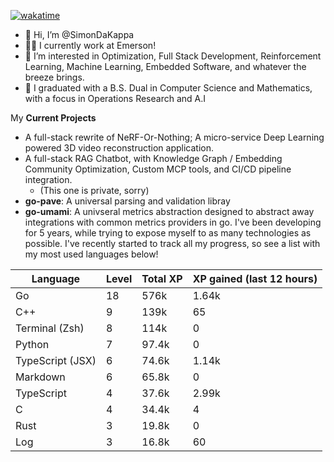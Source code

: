 
[![wakatime](https://wakatime.com/badge/user/50e6c678-94a9-4739-af51-360aeb113c51.svg)](https://wakatime.com/@50e6c678-94a9-4739-af51-360aeb113c51)

- 👋 Hi, I’m @SimonDaKappa
- 🧑‍💼 I currently work at Emerson!
- 👀 I’m interested in Optimization, Full Stack Development, Reinforcement Learning, Machine Learning, Embedded Software, and whatever the breeze brings.
- 🌱 I graduated with a B.S. Dual in Computer Science and Mathematics, with a focus in Operations Research and A.I

My **Current Projects** 
- A full-stack rewrite of NeRF-Or-Nothing; A micro-service Deep Learning powered 3D video reconstruction application.
- A full-stack RAG Chatbot, with Knowledge Graph / Embedding Community Optimization, Custom MCP tools, and CI/CD pipeline integration.
  - (This one is private, sorry)
- **go-pave**: A universal parsing and validation libray
- **go-umami**: A univseral metrics abstraction designed to abstract away integrations with common metrics providers in go.
I've been developing for 5 years, while trying to expose myself to as many technologies as possible. I've recently started to track all my progress, so see
a list with my most used languages below!

| Language | Level | Total XP | XP gained (last 12 hours) |
| --- | --- | --- | --- |
| Go | 18 | 576k | 1.64k |
| C++ | 9 | 139k | 65 |
| Terminal (Zsh) | 8 | 114k | 0 |
| Python | 7 | 97.4k | 0 |
| TypeScript (JSX) | 6 | 74.6k | 1.14k |
| Markdown | 6 | 65.8k | 0 |
| TypeScript | 4 | 37.6k | 2.99k |
| C | 4 | 34.4k | 4 |
| Rust | 3 | 19.8k | 0 |
| Log | 3 | 16.8k | 60 |